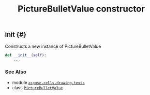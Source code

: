 ﻿---
title: PictureBulletValue constructor
second_title: Aspose.Cells for Python via .NET API References
description: 
type: docs
weight: 10
url: /aspose.cells.drawing.texts/picturebulletvalue/__init__/
is_root: false
---

## __init__ {#}

Constructs a new instance of PictureBulletValue



```python
def __init__(self):
    ...
```





### See Also
* module [`aspose.cells.drawing.texts`](../../)
* class [`PictureBulletValue`](/cells/python-net/aspose.cells.drawing.texts/picturebulletvalue)
